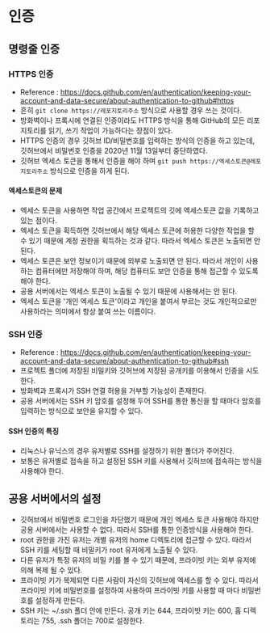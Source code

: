 # 인증

## 명령줄 인증
### HTTPS 인증
- Reference : https://docs.github.com/en/authentication/keeping-your-account-and-data-secure/about-authentication-to-github#https
- 흔히 `git clone https://레포지토리주소` 방식으로 사용할 경우 쓰는 것이다. 
- 방화벽이나 프록시에 연결된 인증이라도 HTTPS 방식을 통해 GitHub의 모든 리포지토리를 읽기, 쓰기 작업이 가능하다는 장점이 있다.
- HTTPS 인증의 경우 깃허브 ID/비밀번호를 입력하는 방식의 인증을 하고 있는데, 깃허브에서 비밀번호 인증을 2020년 11월 13일부터 중단하였다.
- 깃허브 엑세스 토큰을 통해서 인증을 해야 하며  `git push https://엑세스토큰@레포지토리주소` 방식으로 인증을 하게 된다.

#### 엑세스토큰의 문제
- 엑세스 토큰을 사용하면 작업 공간에서 프로젝트의 깃에 엑세스토큰 값을 기록하고 있는 점이다.
- 엑세스 토큰을 획득하면 깃허브에서 해당 엑세스 토큰에 허용한 다양한 작업을 할 수 있기 때문에 계정 권한을 획득하는 것과 같다. 따라서 엑세스 토큰은 노출되면 안된다.
- 엑세스 토큰은 보안 정보이기 때문에 외부로 노출되면 안 된다. 따라서 개인이 사용하는 컴퓨터에만 저장해야 하며, 해당 컴퓨터도 보안 인증을 통해 접근할 수 있도록 해야 한다.
- 공용 서버에서는 엑세스 토큰이 노출될 수 있기 때문에 사용해서는 안 된다.
- 엑세스 토큰을 '개인 엑세스 토큰'이라고 개인을 붙여서 부르는 것도 개인적으로만 사용하라는 의미에서 항상 붙여 쓰는 이름이다.


### SSH 인증
- Reference : https://docs.github.com/en/authentication/keeping-your-account-and-data-secure/about-authentication-to-github#ssh
- 프로젝트 폴더에 저장된 비밀키와 깃허브에 저장된 공개키를 이용해서 인증을 시도한다.
- 방화벽과 프록시가 SSH 연결 허용을 거부할 가능성이 존재한다.
- 공용 서버에서는 SSH 키 암호를 설정해 두어 SSH를 통한 통신을 할 때마다 암호를 입력하는 방식으로 보안을 유지할 수 있다.

#### SSH 인증의 특징
- 리눅스나 유닉스의 경우 유저별로 SSH를 설정하기 위한 폴더가 주어진다.
- 보통은 유저별로 접속을 하고 설정된 SSH 키를 사용해서 깃허브에 접속하는 방식을 사용해야 한다.

## 공용 서버에서의 설정
- 깃허브에서 비밀번호 로그인을 차단했기 때문에 개인 엑세스 토큰 사용해야 하지만 공용 서버에서는 사용할 수 없다. 따라서 SSH를 통한 인증방식을 사용해야 한다.
- root 권한을 가진 유저는 개별 유저의 home 디렉토리에 접근할 수 있다. 따라서 SSH 키를 세팅할 때 비밀키가 root 유저에게 노출될 수 있다.
- 다른 유저가 특정 유저의 비밀 키를 볼 수 있기 때문에, 프라이빗 키는 외부 유저에 의해 복제 될 수 있다.
- 프라이빗 키가 복제되면 다른 사람이 자신의 깃허브에 엑세스를 할 수 있다. 따라서 프라이빗 키에 비밀번호를 설정하여 사용하여 프라이빗 키를 사용할 때 마다 비밀번호를 설정하게 만든다.
- SSH 키는 ~/.ssh 폴더 안에 만든다. 공개 키는 644, 프라이빗 키는 600, 홈 디렉토리는 755, .ssh 폴더는 700로 설정한다.
